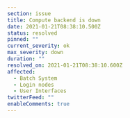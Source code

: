 ```yaml
---
section: issue
title: Compute backend is down
date: 2021-01-21T08:38:10.500Z
status: resolved
pinned: ""
current_severity: ok
max_severity: down
duration: ""
resolved_on: 2021-01-21T08:38:10.600Z
affected:
  - Batch System
  - Login nodes
  - User Interfaces
twitterFeed: ""
enableComments: true
---
```

